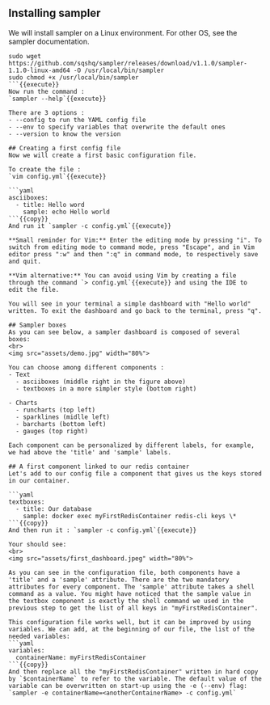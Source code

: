 
## Installing sampler

We will install sampler on a Linux environment. For other OS, see the sampler documentation.
```
sudo wget https://github.com/sqshq/sampler/releases/download/v1.1.0/sampler-1.1.0-linux-amd64 -O /usr/local/bin/sampler
sudo chmod +x /usr/local/bin/sampler
```{{execute}}
Now run the command :
`sampler --help`{{execute}}

There are 3 options :
- --config to run the YAML config file
- --env to specify variables that overwrite the default ones
- --version to know the version

## Creating a first config file
Now we will create a first basic configuration file.

To create the file :
`vim config.yml`{{execute}}

```yaml
asciiboxes:
  - title: Hello word
    sample: echo Hello world
```{{copy}}
And run it `sampler -c config.yml`{{execute}}

**Small reminder for Vim:** Enter the editing mode by pressing "i". To switch from editing mode to command mode, press "Escape", and in Vim editor press ":w" and then ":q" in command mode, to respectively save and quit.

**Vim alternative:** You can avoid using Vim by creating a file through the command `> config.yml`{{execute}} and using the IDE to edit the file.

You will see in your terminal a simple dashboard with "Hello world" written. To exit the dashboard and go back to the terminal, press "q".

## Sampler boxes
As you can see below, a sampler dashboard is composed of several boxes:
<br>
<img src="assets/demo.jpg" width="80%">

You can choose among different components :
- Text
  - asciiboxes (middle right in the figure above)
  - textboxes in a more simpler style (bottom right)

- Charts
  - runcharts (top left)
  - sparklines (midlle left)
  - barcharts (bottom left)
  - gauges (top right)

Each component can be personalized by different labels, for example, we had above the 'title' and 'sample' labels.

## A first component linked to our redis container
Let's add to our config file a component that gives us the keys stored in our container.

```yaml
textboxes:
  - title: Our database
    sample: docker exec myFirstRedisContainer redis-cli keys \*
```{{copy}}
And then run it : `sampler -c config.yml`{{execute}}

Your should see:
<br>
<img src="assets/first_dashboard.jpeg" width="80%">

As you can see in the configuration file, both components have a 'title' and a 'sample' attribute. There are the two mandatory attributes for every component. The 'sample' attribute takes a shell command as a value. You might have noticed that the sample value in the textbox component is exactly the shell command we used in the previous step to get the list of all keys in "myFirstRedisContainer".

This configuration file works well, but it can be improved by using variables. We can add, at the beginning of our file, the list of the needed variables:
```yaml
variables:
  containerName: myFirstRedisContainer
```{{copy}}
And then replace all the "myFirstRedisContainer" written in hard copy by `$containerName` to refer to the variable. The default value of the variable can be overwritten on start-up using the -e (--env) flag: `sampler -e containerName=<anotherContainerName> -c config.yml`
